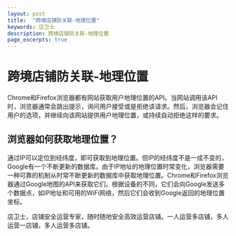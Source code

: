 ```yaml
---
layout: post
title:  "跨境店铺防关联-地理位置"
keywords: 店卫士
description: 跨境店铺防关联-地理位置 
page_excerpts: true
---
```

# 跨境店铺防关联-地理位置
Chrome和Firefox浏览器都有网站获取用户地理位置的API。当网站调用该API时，浏览器通常会跳出提示，询问用户接受或是拒绝该请求。然后，浏览器会记住用户的选项，并继续向该网站提供用户地理位置，或持续自动拒绝这样的要求。

## 浏览器如何获取地理位置？
通过IP可以定位到经纬度，即可获取到地理位置。但IP的经纬度不是一成不变的，Google有一个不断更新的数据库。由于IP地址的地理位置时常变化，浏览器需要一种可靠的机制从时常不断更新的数据库中获取地理位置。Chrome和Firefox浏览器通过Google地图的API来获取它们。根据设备的不同，它们会向Google发送多个数据点，如IP地址和可用的WiFi网络，然后它们会收到Google返回的地理位置坐标。

店卫士，店铺安全运营专家，随时随地安全高效运营店铺。一人运营多店铺，多人运营一店铺，多人运营多店铺。
